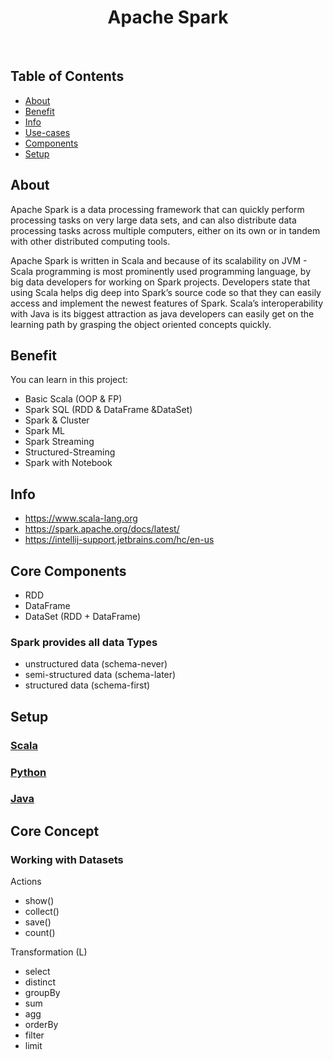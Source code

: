 <h1 align="center">Apache Spark</h1> <br>
<h2> Table of Contents </h2>

- [About](#about)
- [Benefit](#benefits)
- [Info](#info)
- [Use-cases](#use-case)
- [Components](#components)
- [Setup](#setup)

## About
Apache Spark is a data processing framework that can quickly perform processing tasks on very large data sets, and can also distribute data processing tasks across multiple computers, either on its own or in tandem with other distributed computing tools.

Apache Spark is written in Scala and because of its scalability on JVM - Scala programming is most prominently used programming language, by big data developers for working on Spark projects. Developers state that using Scala helps dig deep into Spark’s source code so that they can easily access and implement the newest features of Spark. Scala’s interoperability with Java is its biggest attraction as java developers can easily get on the learning path by grasping the object oriented concepts quickly.

## Benefit
You can learn in this project:
- Basic Scala (OOP & FP)
- Spark SQL (RDD & DataFrame &DataSet)
- Spark & Cluster
- Spark ML
- Spark Streaming
- Structured-Streaming
- Spark with Notebook

## Info
- https://www.scala-lang.org
- https://spark.apache.org/docs/latest/
- https://intellij-support.jetbrains.com/hc/en-us

## Core Components

- RDD
- DataFrame
- DataSet (RDD + DataFrame)

### Spark provides all data Types
- unstructured data (schema-never)
- semi-structured data (schema-later)
- structured data (schema-first)


## Setup
### [Scala](https://github.com/yuyatinnefeld/spark/tree/master/kafka)
### [Python](https://github.com/yuyatinnefeld/kafka/tree/master/java)
### [Java](https://github.com/yuyatinnefeld/kafka/tree/master/scala)


## Core Concept

### Working with Datasets
Actions
- show()
- collect()
- save()
- count()

Transformation (L)
- select
- distinct
- groupBy
- sum
- agg
- orderBy
- filter
- limit

